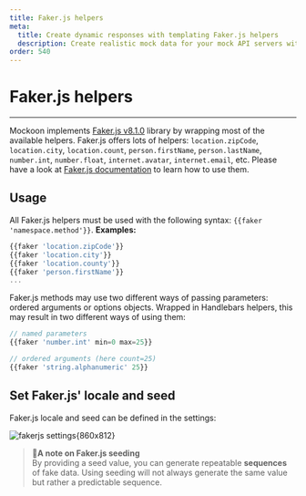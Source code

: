 ```yaml
---
title: Faker.js helpers
meta:
  title: Create dynamic responses with templating Faker.js helpers
  description: Create realistic mock data for your mock API servers with Mockoon's templating system including Faker.js
order: 540
---
```


# Faker.js helpers

---

Mockoon implements [Faker.js v8.1.0](https://fakerjs.dev/) library by wrapping most of the available helpers.
Faker.js offers lots of helpers: `location.zipCode`, `location.city`, `location.count`, `person.firstName`, `person.lastName`, `number.int`, `number.float`, `internet.avatar`, `internet.email`, etc. Please have a look at [Faker.js documentation](https://fakerjs.dev/) to learn how to use them.

## Usage

All Faker.js helpers must be used with the following syntax: `{{faker 'namespace.method'}}`.
**Examples:**

```js
{{faker 'location.zipCode'}}
{{faker 'location.city'}}
{{faker 'location.county'}}
{{faker 'person.firstName'}}
...
```

Faker.js methods may use two different ways of passing parameters: ordered arguments or options objects. Wrapped in Handlebars helpers, this may result in two different ways of using them:

```js
// named parameters
{{faker 'number.int' min=0 max=25}}

// ordered arguments (here count=25)
{{faker 'string.alphanumeric' 25}}
```

## Set Faker.js' locale and seed

Faker.js locale and seed can be defined in the settings:

![fakerjs settings{860x812}](docs-img:settings-faker.png)

> 📝**A note on Faker.js seeding**  
> By providing a seed value, you can generate repeatable **sequences** of fake data. Using seeding will not always generate the same value but rather a predictable sequence.
